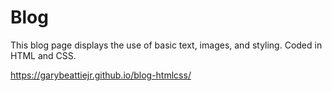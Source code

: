 # Blog

This blog page displays the use of basic text, images, and styling. Coded in HTML and CSS.

https://garybeattiejr.github.io/blog-htmlcss/
